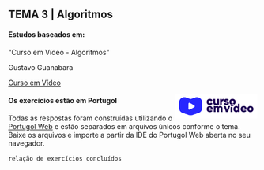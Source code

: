 ## TEMA 3 | Algoritmos

#### Estudos baseados em: 

"Curso em Vídeo - Algoritmos"

Gustavo Guanabara 

[Curso em Vídeo](https://www.cursoemvideo.com/curso/curso-de-algoritmo)

<img height="50" align="right" src="./img/curso-em-video.png">

#### Os exercícios estão em Portugol

Todas as respostas foram construídas utilizando o [Portugol Web](https://portugol-webstudio.cubos.io) e estão separados em arquivos únicos conforme o tema. Baixe os arquivos e importe a partir da IDE do Portugol Web aberta no seu navegador. 

```
relação de exercícios concluídos
```
